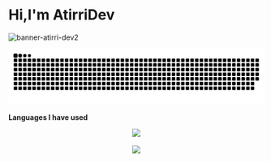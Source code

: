 <div class="text-center">
    <h1>Hi,I'm AtirriDev</h1>
</div>
<p align="center">

  ![banner-atirri-dev2](https://github.com/AtirriDev/AtirriDev/assets/147408803/7b6b4645-557f-409b-85ec-cd26b7941759)
</p>




<div align="center">
  <a href="https://1999azzar.github.io/1999AZZAR/">
  <img  src="https://github.com/1999AZZAR/1999AZZAR/blob/main/resources/img/grid-snake.svg"
       alt="snake" /></a>
</div>

**Languages I have used**

<p align="center">
         <a href="https://skillicons.dev">
        <img src="https://skillicons.dev/icons?i=cs,dotnet,visualstudio" />
        
  </p>
  <p align="center">
         <a href="https://skillicons.dev">
       <img src="https://skillicons.dev/icons?i=html,css,bootstrap,js,github" />
        
  </p>

 
  
 
 


 


 






